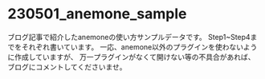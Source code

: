 # 230501_anemone_sample
ブログ記事で紹介したanemoneの使い方サンプルデータです。
Step1~Step4までをそれぞれ書いています。
一応、anemone以外のプラグインを使わないように作成していますが、
万一プラグインがなくて開けない等の不具合があれば、
ブログにコメントしてくださいませ。
